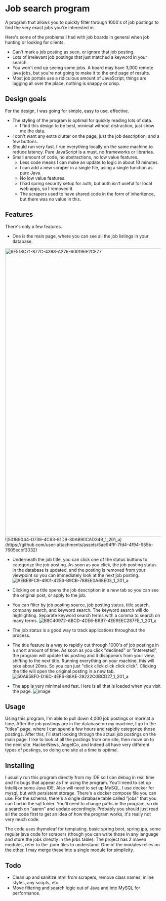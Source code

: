 # Job search program

A program that allows you to quickly filter through 1000's of job postings to find the very exact jobs you're interested
in.

Here's some of the problems I had with job boards in general when job hunting or looking for clients.

- Can't mark a job posting as seen, or ignore that job posting.
- Lots of irrelevant job postings that just matched a keyword in your search.
- You won't end up seeing some jobs. A board may have 3,000 remote java jobs, but you're not going to make it to the end
  page of results.
- Most job portals use a ridiculous amount of JavaScript, things are lagging all over the place, nothing is snappy or crisp.

## Design goals

For the design, I was going for simple, easy to use, effective.

- The styling of the program is optimal for quickly reading lots of data.
  - I find this design to be best, minimal without distraction, just show me the data.
- I don't want any extra clutter on the page, just the job description, and a few buttons.
- Should run very fast. I run everything locally on the same machine to reduce latency. Pure JavaScript is a must, no frameworks or libraries. 
- Small amount of code, no abstractions, no low value features.
  - Less code means I can make an update to logic in about 10 minutes.
  - I can add a new scraper in a single file, using a single function as pure Java.
  - No low value features. 
  - I had spring security setup for auth, but auth isn't useful for local web apps, so I removed it.
  - The scrapers used to have shared code in the form of inheritence, but there was no value in this.

## Features

There's only a few features. 
- One is the main page, where you can see all the job listings in your database.
<img width="935" alt="6E518C71-877C-4388-A276-600196E2CF77" src="https://github.com/user-attachments/assets/97192998-235c-4a0c-ba65-f53ff94e2e61" />
![501B9044-D739-4C63-81D9-30AB90CAD34B_1_201_a](https://github.com/user-attachments/assets/5ae94fff-7fd4-4f94-955b-7605ecbf3032)


- Underneath the job title, you can click one of the status buttons to categorize the job posting. As soon as you click, the job posting status in the database is updated, and the posting is removed from your viewpoint so you can immediately look at the next job posting.
![AEBE8FC9-4901-4256-B9CB-78BEE0A68E03_1_201_a](https://github.com/user-attachments/assets/f023b7c4-9db9-4917-a877-1ec5ab057b1c)

- Clicking on a title opens the job description in a new tab so you can see the original post, or apply to the job.

- You can filter by job posting source, job posting status, title search, company search, and keyword search. The keyword search will do highlighting. Separate keyword search terms with a comma to search on many terms.
![B8C40972-ABCD-4DE6-B6B7-4EE9EEC287FE_1_201_a](https://github.com/user-attachments/assets/0d742be5-c657-44ad-b9d7-816938e602cb)

- The job status is a good way to track applications throughout the process. 

- The title feature is a way to rapidly cut through 1000's of job postings in a short amount of time. As soon as you click "declined" or "interested", the program will update this posting and it disappears from your view, shifting to the next title. Running everything on your machine, this will take about 20ms. So you can just "click click click click click". Clicking the title will open the original posting in a new tab. 
![50A958F0-D16D-4EF6-88AE-29222C0BCD27_1_201_a](https://github.com/user-attachments/assets/bb4a2403-b8ec-45a2-a78a-c7e74bce127a)

- The app is very minimal and fast. Here is all that is loaded when you visit the page.
![image](https://github.com/user-attachments/assets/6e05f90d-218a-4ef4-bfc0-f11aa1010e32)


## Usage

Using this program, I'm able to pull down 4,000 job postings or more at a time. After the job postings are in the database on my machine, I go to the "titles" page, where I can spend a few hours and rapidly categorize those postings. After this, I'll start looking through the actual job postings on the main page. I like to look at all the postings from one site, then move on to the next site. HackerNews, AngelCo, and Indeed all have very different types of postings, so doing one site at a time is optimal.

## Installing

I usually run this program directly from my IDE so I can debug in real time and fix bugs that appear as I'm using the program. You'll need to set up Intellij or some Java IDE. Also will need to set up MySQL. I use docker for mysql, but with persistent storage. There's a docker compose file you can use. For the schema, there's a single database table called "jobs" that you can find in the sql folder. You'll need to change paths in the program, so do a search on "aaron" and update accordingly. Probably you should just read all the code first to get an idea of how the program works, it's really not very much code.

The code uses thymeleaf for templating, basic spring boot, spring jpa, some regular java code for scrapers (though you can write those in any language and store the jobs directly in the jobs table). The project has 2 maven modules, refer to the .pom files to understand. One of the modules relies on the other. I may merge these into a single module for simplicity.

## Todo

- Clean up and sanitize html from scrapers, remove class names, inline styles, any scripts, etc.
- Move filtering and search logic out of Java and into MySQL for performance.
